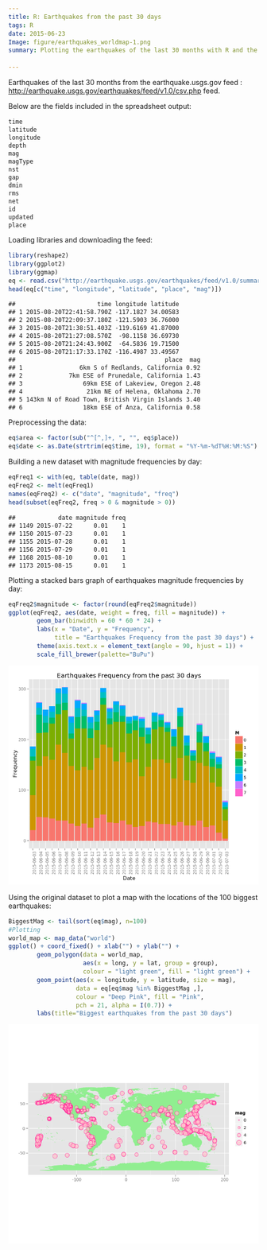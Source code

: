 ```yaml
---
title: R: Earthquakes from the past 30 days
tags: R
date: 2015-06-23
Image: figure/earthquakes_worldmap-1.png
summary: Plotting the earthquakes of the last 30 months with R and the earthquake.usgs.gov feed.

---
```


Earthquakes of the last 30 months from the earthquake.usgs.gov feed : http://earthquake.usgs.gov/earthquakes/feed/v1.0/csv.php feed. 


Below are the fields included in the spreadsheet output:

    time
    latitude
    longitude
    depth
    mag
    magType
    nst
    gap
    dmin
    rms
    net
    id
    updated
    place

Loading libraries and downloading the feed:

```r
library(reshape2)
library(ggplot2)
library(ggmap)
eq <- read.csv("http://earthquake.usgs.gov/earthquakes/feed/v1.0/summary/all_month.csv", as.is = T)
head(eq[c("time", "longitude", "latitude", "place", "mag")])
```

```
##                       time longitude latitude
## 1 2015-08-20T22:41:58.790Z -117.1827 34.00583
## 2 2015-08-20T22:09:37.180Z -121.5903 36.76000
## 3 2015-08-20T21:38:51.403Z -119.6169 41.87000
## 4 2015-08-20T21:27:08.570Z  -98.1158 36.69730
## 5 2015-08-20T21:24:43.900Z  -64.5836 19.71500
## 6 2015-08-20T21:17:33.170Z -116.4987 33.49567
##                                          place  mag
## 1                6km S of Redlands, California 0.92
## 2             7km ESE of Prunedale, California 1.43
## 3                 69km ESE of Lakeview, Oregon 2.48
## 4                  21km NE of Helena, Oklahoma 2.70
## 5 143km N of Road Town, British Virgin Islands 3.40
## 6                 18km ESE of Anza, California 0.58
```

Preprocessing the data:

```r
eq$area <- factor(sub("^[^,]+, ", "", eq$place))
eq$date <- as.Date(strtrim(eq$time, 19), format = "%Y-%m-%dT%H:%M:%S")
```

Building a new dataset with magnitude frequencies by day:

```r
eqFreq1 <- with(eq, table(date, mag))
eqFreq2 <- melt(eqFreq1)
names(eqFreq2) <- c("date", "magnitude", "freq")
head(subset(eqFreq2, freq > 0 & magnitude > 0))
```

```
##            date magnitude freq
## 1149 2015-07-22      0.01    1
## 1150 2015-07-23      0.01    1
## 1155 2015-07-28      0.01    1
## 1156 2015-07-29      0.01    1
## 1168 2015-08-10      0.01    1
## 1173 2015-08-15      0.01    1
```

Plotting a stacked bars graph of earthquakes magnitude frequencies by day:

```r
eqFreq2$magnitude <- factor(round(eqFreq2$magnitude))
ggplot(eqFreq2, aes(date, weight = freq, fill = magnitude)) +
        geom_bar(binwidth = 60 * 60 * 24) +
        labs(x = "Date", y = "Frequency", 
             title = "Earthquakes Frequency from the past 30 days") +
        theme(axis.text.x = element_text(angle = 90, hjust = 1)) +
        scale_fill_brewer(palette="BuPu")
```

<div class="rimage center"><img src="figure/earthquakes_frequency-1.png" title="plot of chunk earthquakes_frequency" alt="plot of chunk earthquakes_frequency" class="plot" /></div>

Using the original dataset to plot a map with the locations of the 100 biggest earthquakes:

```r
BiggestMag <- tail(sort(eq$mag), n=100)
#Plotting
world_map <- map_data("world")
ggplot() + coord_fixed() + xlab("") + ylab("") +
        geom_polygon(data = world_map, 
                     aes(x = long, y = lat, group = group), 
                     colour = "light green", fill = "light green") +
        geom_point(aes(x = longitude, y = latitude, size = mag),
                   data = eq[eq$mag %in% BiggestMag ,], 
                   colour = "Deep Pink", fill = "Pink", 
                   pch = 21, alpha = I(0.7)) +
        labs(title="Biggest earthquakes from the past 30 days")
```

<div class="rimage center"><img src="figure/earthquakes_worldmap-1.png" title="plot of chunk earthquakes_worldmap" alt="plot of chunk earthquakes_worldmap" class="plot" /></div>
